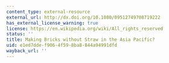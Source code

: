 ```yaml
---
content_type: external-resource
external_url: http://dx.doi.org/10.1080/09512749708719222
has_external_license_warning: true
license: https://en.wikipedia.org/wiki/All_rights_reserved
status: ''
title: Making Bricks without Straw in the Asia Pacific?
uid: e1ed7dde-f906-4f59-8ba8-844a94991dfd
wayback_url: ''
---
```

